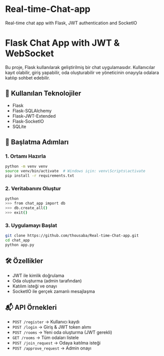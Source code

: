 # Real-time-Chat-app
Real-time chat app with Flask, JWT authentication and SocketIO

# Flask Chat App with JWT & WebSocket

Bu proje, Flask kullanılarak geliştirilmiş bir chat uygulamasıdır. Kullanıcılar kayıt olabilir, giriş yapabilir, oda oluşturabilir ve yöneticinin onayıyla odalara katılıp sohbet edebilir.

## 🔧 Kullanılan Teknolojiler
- Flask
- Flask-SQLAlchemy
- Flask-JWT-Extended
- Flask-SocketIO
- SQLite

## 🚀 Başlatma Adımları

### 1. Ortamı Hazırla
```bash
python -m venv venv
source venv/bin/activate  # Windows için: venv\Scripts\activate
pip install -r requirements.txt
```

### 2. Veritabanını Oluştur
```bash
python
>>> from chat_app import db
>>> db.create_all()
>>> exit()
```

### 3. Uygulamayı Başlat
```bash
git clone https://github.com/thousaba/Real-time-Chat-app.git
cd chat_app
python app.py
```

## 🛠 Özellikler
- JWT ile kimlik doğrulama
- Oda oluşturma (admin tarafından)
- Katılım isteği ve onayı
- SocketIO ile gerçek zamanlı mesajlaşma

## 📬 API Örnekleri
- `POST /register` → Kullanıcı kaydı
- `POST /login` → Giriş & JWT token alımı
- `POST /rooms` → Yeni oda oluşturma (JWT gerekli)
- `GET /rooms` → Tüm odaları listele
- `POST /join_request` → Odaya katılma isteği
- `POST /approve_request` → Admin onayı
